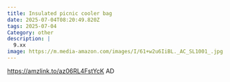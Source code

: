 ```yaml
---
title: Insulated picnic cooler bag
date: 2025-07-04T08:20:49.820Z
tags: 2025-07-04
Category: other
description: |
  9.xx
image: https://m.media-amazon.com/images/I/61+w2u6IiBL._AC_SL1001_.jpg
---
```

https://amzlink.to/az06RL4FstYcK
AD
